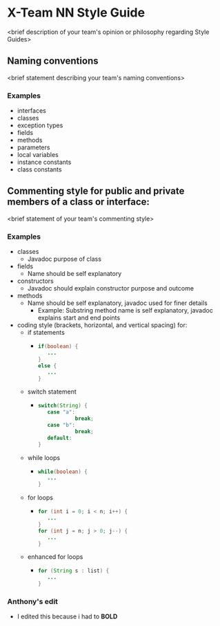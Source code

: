# X-Team NN Style Guide

<brief description of your team's opinion or philosophy regarding Style Guides>

## Naming conventions

<brief statement describing your team's naming conventions>

### Examples
* interfaces
* classes
* exception types
* fields
* methods
* parameters
* local variables
* instance constants
* class constants

## Commenting style for public and private members of a class or interface:

<brief statement of your team's commenting style>

### Examples

* classes
  * Javadoc purpose of class
* fields
  * Name should be self explanatory
* constructors
  * Javadoc should explain constructor purpose and outcome
* methods
  * Name should be self explanatory, javadoc used for finer details
    * Example: Substring method name is self explanatory, javadoc explains start and end points
* coding style (brackets, horizontal, and vertical spacing) for:
  * if statements
    * ```java
      if(boolean) {
         ...
      }
      else { 
         ...
      }
      ```
  * switch statement
    * ```java
      switch(String) {
         case "a":
                  break;
         case "b":
                  break;
         default:
      }
      ```
  * while loops
    * ```java
      while(boolean) {
         ...
      }
      ```
  * for loops
    * ```java
      for (int i = 0; i < n; i++) {
         ...
      }
      for (int j = n; j > 0; j--) {
         ...
      }
      ```
  * enhanced for loops
    * ```java
      for (String s : list) {
         ...
      }
      ```

### Anthony's edit
* I edited this because i had to 
**BOLD**
